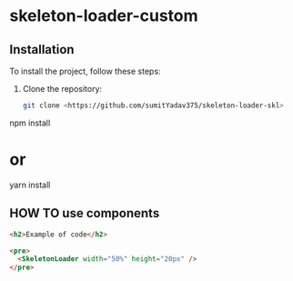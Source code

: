 # skeleton-loader-custom


## Installation

To install the project, follow these steps:

1. Clone the repository:
   ```bash
   git clone <https://github.com/sumitYadav375/skeleton-loader-skl>


npm install
# or
yarn install


## HOW TO use components



```html
<h2>Example of code</h2>

<pre>
  <SkeletonLoader width="50%" height="20px" />
</pre>
```